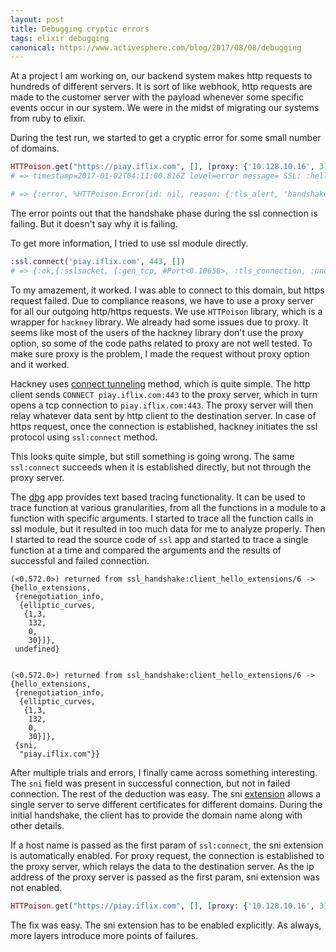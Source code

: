 ```yaml
---
layout: post
title: Debugging cryptic errors
tags: elixir debugging
canonical: https://www.activesphere.com/blog/2017/08/08/debugging
---
```


At a project I am working on, our backend system makes http requests
to hundreds of different servers. It is sort of like webhook, http
requests are made to the customer server with the payload whenever
some specific events occur in our system. We were in the midst of
migrating our systems from ruby to elixir.

During the test run, we started to get a cryptic error for some small
number of domains.

```elixir
HTTPoison.get("https://piay.iflix.com", [], [proxy: {'10.128.10.16', 3128}])
# => timestamp=2017-01-02T04:11:00.816Z level=error message= SSL: :hello:ssl_alert.erl:88:Fatal error: handshake failure

# => {:error, %HTTPoison.Error{id: nil, reason: {:tls_alert, 'handshake failure'}}}
```

The error points out that the handshake phase during the ssl
connection is failing. But it doesn't say why it is failing.

To get more information, I tried to use ssl module directly.

```elixir
:ssl.connect('piay.iflix.com', 443, [])
# => {:ok,{:sslsocket, {:gen_tcp, #Port<0.10658>, :tls_connection, :undefined}, #PID<0.325.0>}}
```

To my amazement, it worked. I was able to connect to this domain, but
https request failed. Due to compliance reasons, we have to use a
proxy server for all our outgoing http/https requests. We use
`HTTPoison` library, which is a wrapper for `hackney` library. We
already had some issues due to proxy. It seems like most of the users
of the hackney library don't use the proxy option, so some of the code
paths related to proxy are not well tested. To make sure proxy is the
problem, I made the request without proxy option and it worked.

Hackney uses
[connect tunneling](https://en.wikipedia.org/wiki/HTTP_tunnel#HTTP_CONNECT_tunneling)
method, which is quite simple. The http client sends `CONNECT
piay.iflix.com:443` to the proxy server, which in turn opens a tcp
connection to `piay.iflix.com:443`. The proxy server will then relay
whatever data sent by http client to the destination server. In case
of https request, once the connection is established, hackney
initiates the ssl protocol using `ssl:connect` method.

This looks quite simple, but still something is going wrong. The same
`ssl:connect` succeeds when it is established directly, but not
through the proxy server.

The [dbg](http://erlang.org/doc/man/dbg.html) app provides text based
tracing functionality. It can be used to trace function at various
granularities, from all the functions in a module to a function with
specific arguments. I started to trace all the function calls in ssl
module, but it resulted in too much data for me to analyze
properly. Then I started to read the source code of `ssl` app and
started to trace a single function at a time and compared the
arguments and the results of successful and failed connection.

```plain
(<0.572.0>) returned from ssl_handshake:client_hello_extensions/6 -> 
{hello_extensions,
 {renegotiation_info,
  {elliptic_curves,
   {1,3,
    132,
    0,
    30}]},
 undefined}


(<0.572.0>) returned from ssl_handshake:client_hello_extensions/6 -> 
{hello_extensions,
 {renegotiation_info,
  {elliptic_curves,
   {1,3,
    132,
    0,
    30}]},
 {sni,
  "piay.iflix.com"}}
```

After multiple trials and errors, I finally came across something
interesting. The `sni` field was present in successful connection, but
not in failed connection. The rest of the deduction was easy. The sni
[extension](https://en.wikipedia.org/wiki/Server_Name_Indication)
allows a single server to serve different certificates for different
domains. During the initial handshake, the client has to provide the
domain name along with other details.

If a host name is passed as the first param of `ssl:connect`, the sni
extension is automatically enabled. For proxy request, the connection
is established to the proxy server, which relays the data to the
destination server. As the ip address of the proxy server is passed as
the first param, sni extension was not enabled.

```elixir
HTTPoison.get("https://piay.iflix.com", [], [proxy: {'10.128.10.16', 3128}, ssl: [server_name_indication: 'piay.iflix.com']])
```
The fix was easy. The sni extension has to be enabled explicitly. As
always, more layers introduce more points of failures.
